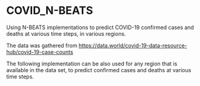 # COVID_N-BEATS
Using N-BEATS implementations to predict COVID-19 confirmed cases and deaths at various time steps, in various regions.

The data was gathered from https://data.world/covid-19-data-resource-hub/covid-19-case-counts

The following implementation can be also used for any region that is available in the data set, to predict confirmed cases and deaths at various time steps.
